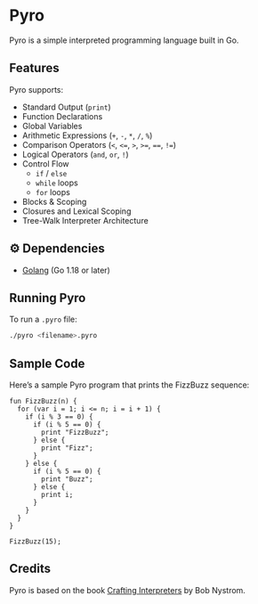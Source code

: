 # Pyro

Pyro is a simple interpreted programming language built in Go.

## Features

Pyro supports:

- Standard Output (`print`)
- Function Declarations
- Global Variables
- Arithmetic Expressions (`+`, `-`, `*`, `/`, `%`)
- Comparison Operators (`<`, `<=`, `>`, `>=`, `==`, `!=`)
- Logical Operators (`and`, `or`, `!`)
- Control Flow  
  - `if` / `else`  
  - `while` loops  
  - `for` loops
- Blocks & Scoping
- Closures and Lexical Scoping
- Tree-Walk Interpreter Architecture


## ⚙️ Dependencies

- [Golang](https://golang.org/) (Go 1.18 or later)

## Running Pyro

To run a `.pyro` file:

```bash
./pyro <filename>.pyro
```
## Sample Code

Here’s a sample Pyro program that prints the FizzBuzz sequence:

```pyro
fun FizzBuzz(n) {
  for (var i = 1; i <= n; i = i + 1) {
    if (i % 3 == 0) {
      if (i % 5 == 0) {
        print "FizzBuzz";
      } else {
        print "Fizz";
      }
    } else {
      if (i % 5 == 0) {
        print "Buzz";
      } else {
        print i;
      }
    }
  }
}

FizzBuzz(15);
```

## Credits
Pyro is based on the book [Crafting Interpreters](https://craftinginterpreters.com/) by Bob Nystrom.

